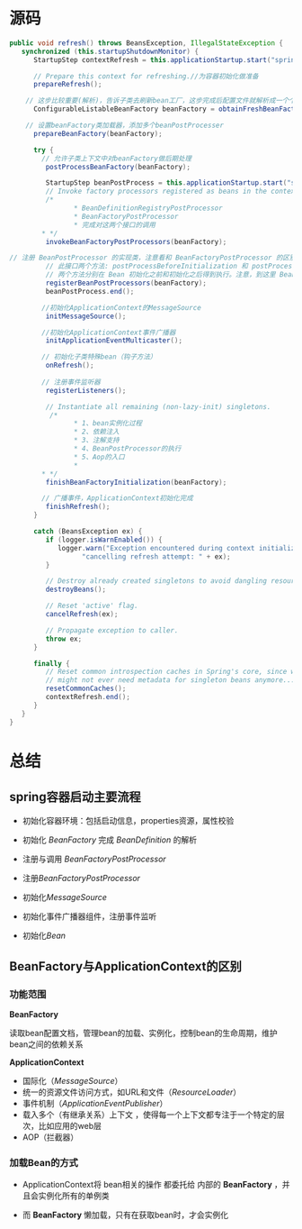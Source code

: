 # 源码

```java
public void refresh() throws BeansException, IllegalStateException {
   synchronized (this.startupShutdownMonitor) {
      StartupStep contextRefresh = this.applicationStartup.start("spring.context.refresh");

      // Prepare this context for refreshing.//为容器初始化做准备
      prepareRefresh();

    // 这步比较重要(解析)，告诉子类去刷新bean工厂，这步完成后配置文件就解析成一个个bean定义，注册到BeanFactory（但是未被初始化，仅将信息写到了beanDefination的map中）
      ConfigurableListableBeanFactory beanFactory = obtainFreshBeanFactory();

    // 设置beanFactory类加载器，添加多个beanPostProcesser
      prepareBeanFactory(beanFactory);

      try {
        // 允许子类上下文中对beanFactory做后期处理
         postProcessBeanFactory(beanFactory);

         StartupStep beanPostProcess = this.applicationStartup.start("spring.context.beans.post-process");
         // Invoke factory processors registered as beans in the context.
         /*
				* BeanDefinitionRegistryPostProcessor
				* BeanFactoryPostProcessor
				* 完成对这两个接口的调用
		* */
         invokeBeanFactoryPostProcessors(beanFactory);

// 注册 BeanPostProcessor 的实现类，注意看和 BeanFactoryPostProcessor 的区别
         // 此接口两个方法: postProcessBeforeInitialization 和 postProcessAfterInitialization
         // 两个方法分别在 Bean 初始化之前和初始化之后得到执行。注意，到这里 Bean 还没初始化
         registerBeanPostProcessors(beanFactory);
         beanPostProcess.end();

        //初始化ApplicationContext的MessageSource
         initMessageSource();

        //初始化ApplicationContext事件广播器
         initApplicationEventMulticaster();

        // 初始化子类特殊bean（钩子方法）
         onRefresh();
 
        // 注册事件监听器
         registerListeners();

         // Instantiate all remaining (non-lazy-init) singletons.
          /*
				* 1、bean实例化过程
				* 2、依赖注入
				* 3、注解支持
				* 4、BeanPostProcessor的执行
				* 5、Aop的入口
				*
		* */
         finishBeanFactoryInitialization(beanFactory);

        // 广播事件，ApplicationContext初始化完成
         finishRefresh();
      }

      catch (BeansException ex) {
         if (logger.isWarnEnabled()) {
            logger.warn("Exception encountered during context initialization - " +
                  "cancelling refresh attempt: " + ex);
         }

         // Destroy already created singletons to avoid dangling resources.
         destroyBeans();

         // Reset 'active' flag.
         cancelRefresh(ex);

         // Propagate exception to caller.
         throw ex;
      }

      finally {
         // Reset common introspection caches in Spring's core, since we
         // might not ever need metadata for singleton beans anymore...
         resetCommonCaches();
         contextRefresh.end();
      }
   }
}
```

# 总结

## spring容器启动主要流程

* 初始化容器环境：包括启动信息，properties资源，属性校验

* 初始化 *BeanFactory* 完成 *BeanDefinition* 的解析
* 注册与调用 *BeanFactoryPostProcessor* 
* 注册*BeanFactoryPostProcessor* 
* 初始化*MessageSource*
* 初始化事件广播器组件，注册事件监听
* 初始化*Bean*

## BeanFactory与ApplicationContext的区别

### 功能范围

**BeanFactory**

读取bean配置文档，管理bean的加载、实例化，控制bean的生命周期，维护bean之间的依赖关系

**ApplicationContext**

* 国际化（*MessageSource*）
* 统一的资源文件访问方式，如URL和文件（*ResourceLoader*）
* 事件机制（*ApplicationEventPublisher*）
* 载入多个（有继承关系）上下文 ，使得每一个上下文都专注于一个特定的层次，比如应用的web层  
* AOP（拦截器）

### 加载Bean的方式

* ApplicationContext将 bean相关的操作 都委托给 内部的 **BeanFactory** ，并且会实例化所有的单例类

* 而 **BeanFactory**  懒加载，只有在获取bean时，才会实例化

    



 


